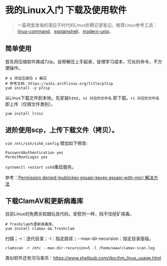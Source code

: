 # 我的Linux入门 下载及使用软件

> 一篇用爱发电的落后于时代的Linux折腾记录笔记。推荐Linux参考工具：[linux-command](https://wangchujiang.com/linux-command/)、[explainshell](https://www.explainshell.com)、[modern-unix](https://github.com/ibraheemdev/modern-unix)。


## 简单使用

首先将压缩软件换成7zip。自带解压上手起来，徒增学习成本，冗长的命令，不方便操作。

```
# a 添加压缩包 x 解压
# 参考文档：https://wiki.archlinux.org/title/p7zip
yum install -y p7zip
```

从Linux下载文件到本地，先安装lrzsz，`sz 对应的文件名` 即下载。`rz 对应的文件名` 即上传（仅限文件类别）。

```
yum install lrzsz
```

## 进阶使用scp，上传下载文件（拷贝）。

`vim /etc/ssh/sshd_config` 增加如下修改:

```
PasswordAuthentication yes
PermitRootLogin yes
```

`systemctl restart sshd`重启服务。



参考：[Permission denied (publickey,gssapi-keyex,gssapi-with-mic) 解决方法](https://blog.csdn.net/weixin_42549447/article/details/114535916)


## 下载ClamAV和更新病毒库

目前Linux的免费杀软跟玩具代码，安慰剂一样，挡不住挖矿病毒。

```
# freshclam为更新病毒库。
yum install clamav && freshclam
```

扫描；-r：迭代目录；-l：指定路径；--max-dir-recursion：指定目录层级。

```
clamscan -r /etc --max-dir-recursion=5 -l /home/www/clamav-scan.log
```

类似软件还有河马查杀：https://www.shellpub.com/doc/hm_linux_usage.html

